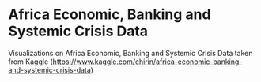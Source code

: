 # Africa Economic, Banking and Systemic Crisis Data
Visualizations on Africa Economic, Banking and Systemic Crisis Data taken from Kaggle (https://www.kaggle.com/chirin/africa-economic-banking-and-systemic-crisis-data)
